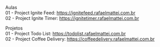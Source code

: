 Aulas  
01 - Project Ignite Feed: https://ignitefeed.rafaelmattei.com.br  
02 - Project Ignite Timer: https://ignitetimer.rafaelmattei.com.br

Projetos  
01 - Project Todo List: https://todolist.rafaelmattei.com.br  
02 - Project Coffee Delivery: https://coffeedelivery.rafaelmattei.com.br
